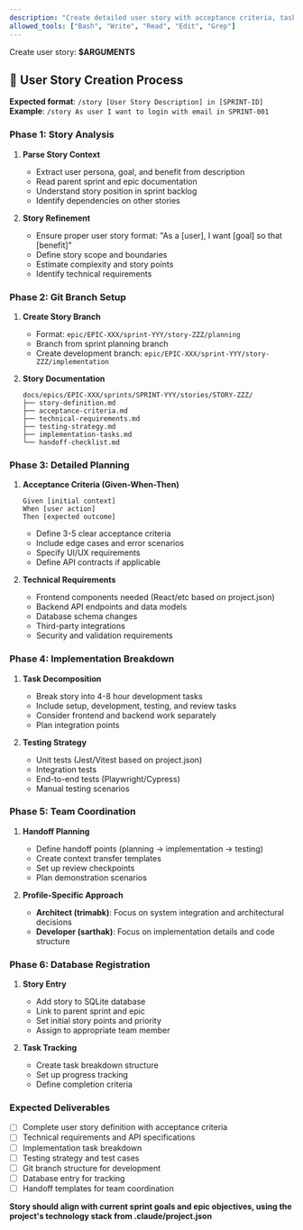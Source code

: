 ```yaml
---
description: "Create detailed user story with acceptance criteria, tasks, and testing requirements"
allowed_tools: ["Bash", "Write", "Read", "Edit", "Grep"]
---
```


Create user story: **$ARGUMENTS**

## 📖 User Story Creation Process

**Expected format**: `/story [User Story Description] in [SPRINT-ID]`
**Example**: `/story As user I want to login with email in SPRINT-001`

### Phase 1: Story Analysis
1. **Parse Story Context**
   - Extract user persona, goal, and benefit from description
   - Read parent sprint and epic documentation
   - Understand story position in sprint backlog
   - Identify dependencies on other stories

2. **Story Refinement**
   - Ensure proper user story format: "As a [user], I want [goal] so that [benefit]"
   - Define story scope and boundaries
   - Estimate complexity and story points
   - Identify technical requirements

### Phase 2: Git Branch Setup
1. **Create Story Branch**
   - Format: `epic/EPIC-XXX/sprint-YYY/story-ZZZ/planning`
   - Branch from sprint planning branch
   - Create development branch: `epic/EPIC-XXX/sprint-YYY/story-ZZZ/implementation`

2. **Story Documentation**
   ```
   docs/epics/EPIC-XXX/sprints/SPRINT-YYY/stories/STORY-ZZZ/
   ├── story-definition.md
   ├── acceptance-criteria.md
   ├── technical-requirements.md
   ├── testing-strategy.md
   ├── implementation-tasks.md
   └── handoff-checklist.md
   ```

### Phase 3: Detailed Planning
1. **Acceptance Criteria (Given-When-Then)**
   ```
   Given [initial context]
   When [user action]
   Then [expected outcome]
   ```
   - Define 3-5 clear acceptance criteria
   - Include edge cases and error scenarios
   - Specify UI/UX requirements
   - Define API contracts if applicable

2. **Technical Requirements**
   - Frontend components needed (React/etc based on project.json)
   - Backend API endpoints and data models
   - Database schema changes
   - Third-party integrations
   - Security and validation requirements

### Phase 4: Implementation Breakdown
1. **Task Decomposition**
   - Break story into 4-8 hour development tasks
   - Include setup, development, testing, and review tasks
   - Consider frontend and backend work separately
   - Plan integration points

2. **Testing Strategy**
   - Unit tests (Jest/Vitest based on project.json)
   - Integration tests
   - End-to-end tests (Playwright/Cypress)
   - Manual testing scenarios

### Phase 5: Team Coordination
1. **Handoff Planning**
   - Define handoff points (planning → implementation → testing)
   - Create context transfer templates
   - Set up review checkpoints
   - Plan demonstration scenarios

2. **Profile-Specific Approach**
   - **Architect (trimabk)**: Focus on system integration and architectural decisions
   - **Developer (sarthak)**: Focus on implementation details and code structure

### Phase 6: Database Registration
1. **Story Entry**
   - Add story to SQLite database
   - Link to parent sprint and epic
   - Set initial story points and priority
   - Assign to appropriate team member

2. **Task Tracking**
   - Create task breakdown structure
   - Set up progress tracking
   - Define completion criteria

### Expected Deliverables
- [ ] Complete user story definition with acceptance criteria
- [ ] Technical requirements and API specifications
- [ ] Implementation task breakdown
- [ ] Testing strategy and test cases
- [ ] Git branch structure for development
- [ ] Database entry for tracking
- [ ] Handoff templates for team coordination

**Story should align with current sprint goals and epic objectives, using the project's technology stack from .claude/project.json**
